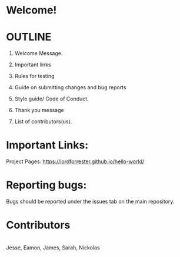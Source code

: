 # Welcome!

# OUTLINE

1. Welcome Message.

2. Important links

3. Rules for testing

4. Guide on submitting changes and bug reports

5. Style guide/ Code of Conduct.

6. Thank you message

7. List of contributors(us).

# Important Links: <br>
Project Pages: https://lordforrester.github.io/hello-world/

# Reporting bugs: <br>
Bugs should be reported under the issues tab on the main repository.

# Contributors
<br>Jesse, Eamon, James, Sarah, Nickolas
